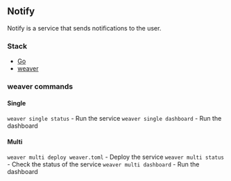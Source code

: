 ## Notify

Notify is a service that sends notifications to the user.

### Stack

- [Go](https://golang.org/)
- [weaver](https://serviceweaver.dev/)

### weaver commands

#### Single

`weaver single status` - Run the service
`weaver single dashboard` - Run the dashboard

#### Multi

`weaver multi deploy weaver.toml` - Deploy the service
`weaver multi status` - Check the status of the service
`weaver multi dashboard` - Run the dashboard

